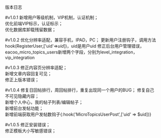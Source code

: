 版本日志


#v1.0.1
新增用户等级机制，VIP机制，认证机制；  
优化前端VIP标示，认证标示；  
优化数据库卸载残留数据；  


#v1.0.2
优化分辨率适配，兼容手机，IPAD，PC；
更新用户注册钩子，调用方法 hook(RegisterUser,['uid'=>$uid])，$uid是用户uid
修正后台用户管理错误，eacoo_micro_topics_users新增两个字段，分别为level_integration，vip_integration


#v1.0.3
修正内容页分辨率适配；  
新增文章内容回复可见；  
修正上版本错误； 


#v1.0.4
修复日回帖排行，周回帖排行，重复出现同一个用户的BUG； 
修复自己不可见隐藏内容；   
新增个人中心，我的帖子列表/编辑帖子；  
新增前台发帖功能；  
新增前端获取用户发帖数钩子{:hook('MicroTopicsUserPost',['uid' => $uid])}


#v1.0.5
修正安装错误；  
修正模板大小写敏感错误；  

